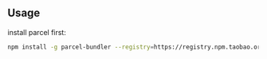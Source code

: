 ## Usage

install parcel first:

```bash
npm install -g parcel-bundler --registry=https://registry.npm.taobao.org
```
